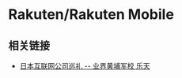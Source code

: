 # Rakuten/Rakuten Mobile

## 相关链接

- [日本互联网公司巡礼 -- 业界黄埔军校 乐天](https://zhuanlan.zhihu.com/p/95625823)
